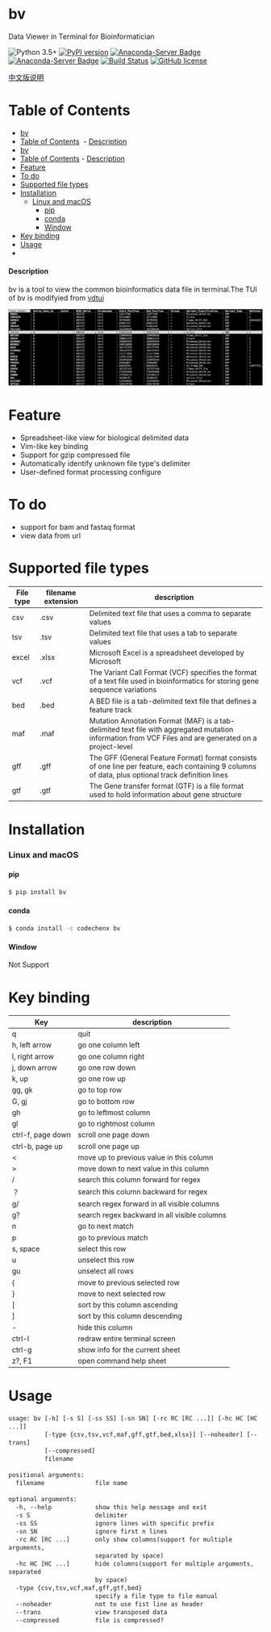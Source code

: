 # bv
Data Viewer in Terminal for Bioinformatician

![Python 3.5+](https://img.shields.io/badge/python-3.5+-blue.svg)
[![PyPI version](https://badge.fury.io/py/bv.svg)](https://badge.fury.io/py/bv)
[![Anaconda-Server Badge](https://anaconda.org/codechenx/bv/badges/version.svg)](https://anaconda.org/codechenx/bv)
[![Anaconda-Server Badge](https://anaconda.org/codechenx/bv/badges/platforms.svg)](https://anaconda.org/codechenx/bv)
[![Build Status](https://travis-ci.org/codechenx/bv.svg?branch=master)](https://travis-ci.org/codechenx/bv)
[![GitHub license](https://img.shields.io/github/license/codechenx/tv.svg)](https://github.com/codechenx/bv/blob/master/LICENSE)

[中文版说明](README_CN.md)
# Table of Contents

- [bv](#bv)
- [Table of Contents](#table-of-contents)
  ​    - [Description](#description)
- [bv](#bv)
- [Table of Contents](#table-of-contents)
      - [Description](#description)
- [Feature](#feature)
- [To do](#to-do)
- [Supported file types](#supported-file-types)
- [Installation](#installation)
    - [Linux and macOS](#linux-and-macos)
      - [pip](#pip)
      - [conda](#conda)
      - [Window](#window)
- [Key binding](#key-binding)
- [Usage](#usage)
- [](#)

#### Description

bv is a tool to view the common bioinformatics data file in terminal.The TUI of bv is modifyied from [vdtui](https://github.com/saulpw/visidata/blob/stable/visidata/vdtui.py)

 ![Screenshot](screenshots/example.png)


# Feature

- Spreadsheet-like view for biological delimited data
- Vim-like key binding 
- Support for gzip compressed file
- Automatically identify unknown file type's delimiter
- User-defined format processing configure

# To do

- support for bam and fastaq format
- view data from url 


# Supported file types

| File type | filename extension | description                                                  |
| --------- | ------------------ | ------------------------------------------------------------ |
| csv       | .csv               | Delimited text file that uses a comma to separate values     |
| tsv       | .tsv               | Delimited text file that uses a tab to separate values       |
| excel     | .xlsx              | Microsoft Excel is a spreadsheet developed by Microsoft       |
| vcf       | .vcf               | The Variant Call Format (VCF) specifies the format of a text file used in bioinformatics for storing gene sequence variations |
| bed       | .bed               | A BED file  is a tab-delimited text file that defines a feature track |
| maf       | .maf               | Mutation Annotation Format (MAF) is a tab-delimited text file with aggregated mutation information from VCF Files and are generated on a project-level |
| gff       | .gff               | The GFF (General Feature Format) format consists of one line per feature, each containing 9 columns of data, plus optional track definition lines |
| gtf       | .gtf               | The Gene transfer format (GTF) is a file format used to hold information about gene structure |



# Installation
### Linux and macOS

#### pip
```bash
$ pip install bv
```

#### conda
```bash
$ conda install -c codechenx bv 
```


#### Window

Not Support


# Key binding
| Key               | description                                                 |
| ----------------- | ----------------------------------------------------------- |
| q                 | quit                                                        |
| h, left arrow     | go one column left                           |
| l, right arrow    | go one column right                          |
| j, down arrow     | go one row down                               |
| k, up             | go one row up                                |
| gg, gk         | go to top row                                |
| G, gj          | go to bottom row                          |
| gh | go to leftmost column |
| gl | go to rightmost column |
| ctrl-f, page down | scroll one page down                   |
| ctrl-b, page up | scroll one page up                       |
| < | move up to previous value in this column |
| > | move down to next value in this column |
| /                 | search this column forward for regex            |
| ？ | search this column backward for regex |
| g/ | search regex forward in all visible columns |
| g? | search regex backward in all visible columns |
| n                 | go to next match |
| p                 | go to previous match |
| s, space          | select this row                        |
| u                 | unselect this row             |
| gu | unselect all rows |
| { | move to previous selected row |
| } | move to next selected row |
| [ | sort by this column ascending |
| ] | sort by this column descending |
| - | hide this column |
| ctrl-l | redraw entire terminal screen |
| ctrl-g | show info for the current sheet |
| z?, F1 | open command help sheet |

# Usage

```console
usage: bv [-h] [-s S] [-ss SS] [-sn SN] [-rc RC [RC ...]] [-hc HC [HC ...]]
          [-type {csv,tsv,vcf,maf,gff,gtf,bed,xlsx}] [--noheader] [--trans]
          [--compressed]
          filename

positional arguments:
  filename              file name

optional arguments:
  -h, --help            show this help message and exit
  -s S                  delimiter
  -ss SS                ignore lines with specific prefix
  -sn SN                ignore first n lines
  -rc RC [RC ...]       only show columns(support for multiple arguments,
                        separated by space)
  -hc HC [HC ...]       hide columns(support for multiple arguments, separated
                        by space)
  -type {csv,tsv,vcf,maf,gff,gtf,bed}
                        specify a file type to file manual
  --noheader            not to use fist line as header
  --trans               view transposed data
  --compressed          file is compressed?
```

# 